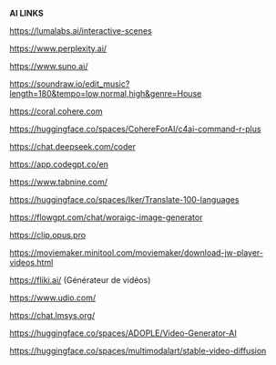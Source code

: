 **AI LINKS**

https://lumalabs.ai/interactive-scenes

https://www.perplexity.ai/

https://www.suno.ai/

https://soundraw.io/edit_music?length=180&tempo=low,normal,high&genre=House

https://coral.cohere.com

https://huggingface.co/spaces/CohereForAI/c4ai-command-r-plus

https://chat.deepseek.com/coder

https://app.codegpt.co/en

https://www.tabnine.com/

https://huggingface.co/spaces/Iker/Translate-100-languages

https://flowgpt.com/chat/woraigc-image-generator

https://clip.opus.pro

https://moviemaker.minitool.com/moviemaker/download-jw-player-videos.html

https://fliki.ai/ (Générateur de vidéos)

https://www.udio.com/

https://chat.lmsys.org/

https://huggingface.co/spaces/ADOPLE/Video-Generator-AI

https://huggingface.co/spaces/multimodalart/stable-video-diffusion


